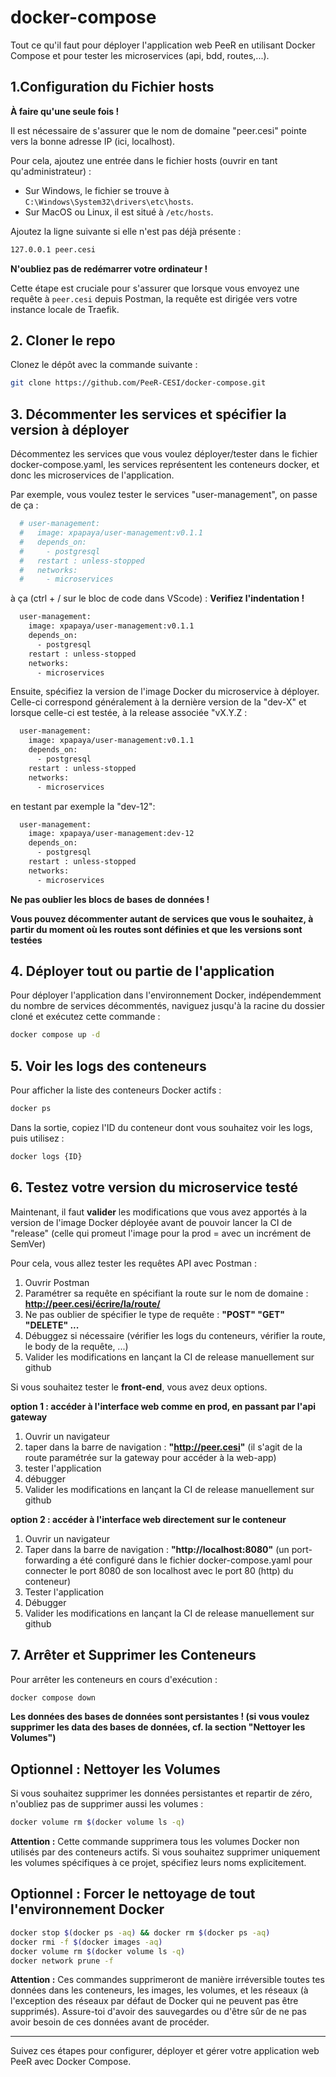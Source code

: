 # docker-compose
Tout ce qu'il faut pour déployer l'application web PeeR en utilisant Docker Compose et pour tester les microservices (api, bdd, routes,...).


## 1.Configuration du Fichier hosts

**À faire qu'une seule fois !**

Il est nécessaire de s'assurer que le nom de domaine "peer.cesi" pointe vers la bonne adresse IP (ici, localhost).

Pour cela, ajoutez une entrée dans le fichier hosts (ouvrir en tant qu'administrateur) :

- Sur Windows, le fichier se trouve à `C:\Windows\System32\drivers\etc\hosts`.
- Sur MacOS ou Linux, il est situé à `/etc/hosts`.

Ajoutez la ligne suivante si elle n'est pas déjà présente :

```bash
127.0.0.1 peer.cesi
```

**N'oubliez pas de redémarrer votre ordinateur !**

Cette étape est cruciale pour s'assurer que lorsque vous envoyez une requête à `peer.cesi` depuis Postman, la requête est dirigée vers votre instance locale de Traefik.


## 2. Cloner le repo

Clonez le dépôt avec la commande suivante :

```bash
git clone https://github.com/PeeR-CESI/docker-compose.git
```



## 3. Décommenter les services et spécifier la version à déployer

Décommentez les services que vous voulez déployer/tester dans le fichier docker-compose.yaml, les services représentent les conteneurs docker, et donc les microservices de l'application.

Par exemple, vous voulez tester le services "user-management", on passe de ça :

```bash
  # user-management:
  #   image: xpapaya/user-management:v0.1.1
  #   depends_on:
  #     - postgresql
  #   restart : unless-stopped
  #   networks:
  #     - microservices
```

à ça (ctrl + / sur le bloc de code dans VScode) :
**Verifiez l'indentation !**

```bash
  user-management:
    image: xpapaya/user-management:v0.1.1
    depends_on:
      - postgresql
    restart : unless-stopped
    networks:
      - microservices
```

Ensuite, spécifiez la version de l'image Docker du microservice à déployer. Celle-ci correspond généralement à la dernière version de la "dev-X" et lorsque celle-ci est testée, à la release associée "vX.Y.Z :

```bash
  user-management:
    image: xpapaya/user-management:v0.1.1
    depends_on:
      - postgresql
    restart : unless-stopped
    networks:
      - microservices
```

en testant par exemple la "dev-12":

```bash
  user-management:
    image: xpapaya/user-management:dev-12
    depends_on:
      - postgresql
    restart : unless-stopped
    networks:
      - microservices
```

**Ne pas oublier les blocs de bases de données !**

**Vous pouvez décommenter autant de services que vous le souhaitez, à partir du moment où les routes sont définies et que les versions sont testées**


## 4. Déployer tout ou partie de l'application

Pour déployer l'application dans l'environnement Docker, indépendemment du nombre de services décommentés, naviguez jusqu'à la racine du dossier cloné et exécutez cette commande :

```bash
docker compose up -d
```


## 5. Voir les logs des conteneurs

Pour afficher la liste des conteneurs Docker actifs :

```bash
docker ps
```

Dans la sortie, copiez l'ID du conteneur dont vous souhaitez voir les logs, puis utilisez :

```bash
docker logs {ID}
```


## 6. Testez votre version du microservice testé

Maintenant, il faut **valider** les modifications que vous avez apportés à la version de l'image Docker déployée avant de pouvoir lancer la CI de "release" (celle qui promeut l'image pour la prod = avec un incrément de SemVer)

Pour cela, vous allez tester les requêtes API avec Postman :

1. Ouvrir Postman
2. Paramétrer sa requête en spécifiant la route sur le nom de domaine : **http://peer.cesi/écrire/la/route/**
3. Ne pas oublier de spécifier le type de requête : **"POST" "GET" "DELETE" ...**
4. Débuggez si nécessaire (vérifier les logs du conteneurs, vérifier la route, le body de la requête, ...)
5. Valider les modifications en lançant la CI de release manuellement sur github


Si vous souhaitez tester le **front-end**, vous avez deux options.

**option 1 : accéder à l'interface web comme en prod, en passant par l'api gateway**

1. Ouvrir un navigateur
2. taper dans la barre de navigation : **"http://peer.cesi"** (il s'agit de la route paramétrée sur la gateway pour accéder à la web-app)
3. tester l'application
4. débugger
5. Valider les modifications en lançant la CI de release manuellement sur github

**option 2 : accéder à l'interface web directement sur le conteneur**

1. Ouvrir un navigateur
2. Taper dans la barre de navigation : **"http://localhost:8080"** (un port-forwarding a été configuré dans le fichier docker-compose.yaml pour connecter le port 8080 de son localhost avec le port 80 (http) du conteneur)
3. Tester l'application
4. Débugger
5. Valider les modifications en lançant la CI de release manuellement sur github


## 7. Arrêter et Supprimer les Conteneurs

Pour arrêter les conteneurs en cours d'exécution :

```bash
docker compose down
```

**Les données des bases de données sont persistantes ! (si vous voulez supprimer les data des bases de données, cf. la section "Nettoyer les Volumes")**


## Optionnel : Nettoyer les Volumes

Si vous souhaitez supprimer les données persistantes et repartir de zéro, n'oubliez pas de supprimer aussi les volumes :

```bash
docker volume rm $(docker volume ls -q)
```


**Attention :** Cette commande supprimera tous les volumes Docker non utilisés par des conteneurs actifs. Si vous souhaitez supprimer uniquement les volumes spécifiques à ce projet, spécifiez leurs noms explicitement.



## Optionnel : Forcer le nettoyage de tout l'environnement Docker

```bash
docker stop $(docker ps -aq) && docker rm $(docker ps -aq)
docker rmi -f $(docker images -aq)
docker volume rm $(docker volume ls -q)
docker network prune -f
```

**Attention :** Ces commandes supprimeront de manière irréversible toutes tes données dans les conteneurs, les images, les volumes, et les réseaux (à l'exception des réseaux par défaut de Docker qui ne peuvent pas être supprimés). Assure-toi d'avoir des sauvegardes ou d'être sûr de ne pas avoir besoin de ces données avant de procéder.


---

Suivez ces étapes pour configurer, déployer et gérer votre application web PeeR avec Docker Compose.
